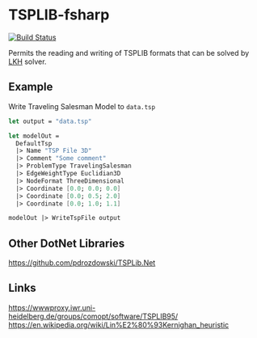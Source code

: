 # TSPLIB-fsharp
[![Build Status](https://travis-ci.com/acco32/tsplib-fsharp.svg?branch=master)](https://travis-ci.com/acco32/tsplib-fsharp)


Permits the reading and writing of TSPLIB formats that can be solved by [LKH](http://akira.ruc.dk/~keld/research/LKH-3/) solver.


## Example
Write Traveling Salesman Model to `data.tsp`
```fsharp
let output = "data.tsp"

let modelOut =
  DefaultTsp
  |> Name "TSP File 3D"
  |> Comment "Some comment"
  |> ProblemType TravelingSalesman
  |> EdgeWeightType Euclidian3D
  |> NodeFormat ThreeDimensional
  |> Coordinate [0.0; 0.0; 0.0]
  |> Coordinate [0.0; 0.5; 2.0]
  |> Coordinate [0.0; 1.0; 1.1]

modelOut |> WriteTspFile output 

```

## Other DotNet Libraries

https://github.com/pdrozdowski/TSPLib.Net


## Links

https://wwwproxy.iwr.uni-heidelberg.de/groups/comopt/software/TSPLIB95/
https://en.wikipedia.org/wiki/Lin%E2%80%93Kernighan_heuristic  